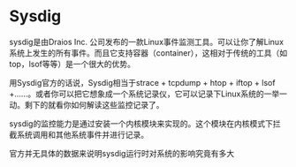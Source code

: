 # 

# Sysdig

sysdig是由Draios Inc. 公司发布的一款Linux事件监测工具。可以让你了解Linux系统上发生的所有事件。而且它支持容器（container），这相对于传统的工具（如top，lsof等等）是一个很大的优势。

用Sysdig官方的话说，Sysdig相当于strace + tcpdump + htop + iftop + lsof +......。或者你可以把它想象成一个系统记录仪，它可以记录下Linux系统的一举一动。剩下的就看你如何解读这些监控记录了。

sysdig的监控能力是通过安装一个内核模块来实现的。这个模块在内核模式下拦截系统调用和其他系统事件并进行记录。

官方并无具体的数据来说明sysdig运行时对系统的影响究竟有多大

